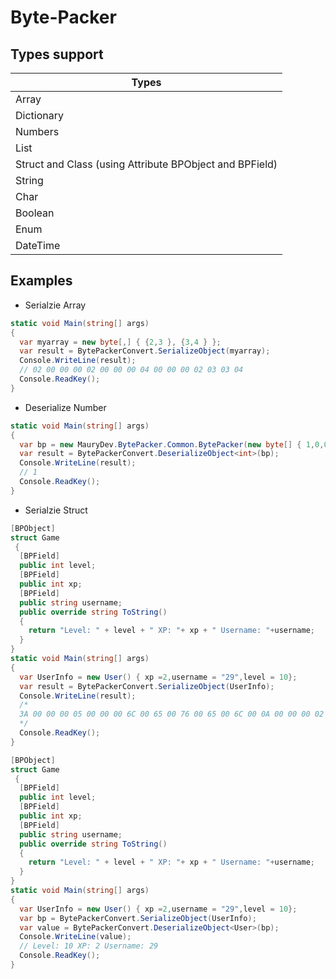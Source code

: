 # Byte-Packer

## Types support

| Types |
| ------------------- |
| Array |
| Dictionary |
| Numbers |
| List |
| Struct and Class (using Attribute BPObject and BPField) |
| String |
| Char |
| Boolean |
| Enum |
| DateTime |

## Examples

- Serialzie Array
```cs
static void Main(string[] args)
{
  var myarray = new byte[,] { {2,3 }, {3,4 } };
  var result = BytePackerConvert.SerializeObject(myarray);
  Console.WriteLine(result);
  // 02 00 00 00 02 00 00 00 04 00 00 00 02 03 03 04
  Console.ReadKey();
}
```

- Deserialize Number
```cs
static void Main(string[] args)
{
  var bp = new MauryDev.BytePacker.Common.BytePacker(new byte[] { 1,0,0,0});
  var result = BytePackerConvert.DeserializeObject<int>(bp);
  Console.WriteLine(result);
  // 1
  Console.ReadKey();
}
```
- Serialzie Struct
```cs
[BPObject]
struct Game
 {
  [BPField]
  public int level;
  [BPField]
  public int xp;
  [BPField]
  public string username;
  public override string ToString()
  {
    return "Level: " + level + " XP: "+ xp + " Username: "+username;
  }
}
static void Main(string[] args)
{
  var UserInfo = new User() { xp =2,username = "29",level = 10};
  var result = BytePackerConvert.SerializeObject(UserInfo);
  Console.WriteLine(result);
  /*
  3A 00 00 00 05 00 00 00 6C 00 65 00 76 00 65 00 6C 00 0A 00 00 00 02 00 00 00 78 00 70 00 02 00 00 00 08 00 00 00 75 00 73 00 65 00 72 00 6E 00 61 00 6D 00 65 00 02 00 00 00 32 00 39 00
  */
  Console.ReadKey();
}
```
```cs
[BPObject]
struct Game
 {
  [BPField]
  public int level;
  [BPField]
  public int xp;
  [BPField]
  public string username;
  public override string ToString()
  {
    return "Level: " + level + " XP: "+ xp + " Username: "+username;
  }
}
static void Main(string[] args)
{
  var UserInfo = new User() { xp =2,username = "29",level = 10};
  var bp = BytePackerConvert.SerializeObject(UserInfo);
  var value = BytePackerConvert.DeserializeObject<User>(bp);
  Console.WriteLine(value);
  // Level: 10 XP: 2 Username: 29
  Console.ReadKey();
}
```
